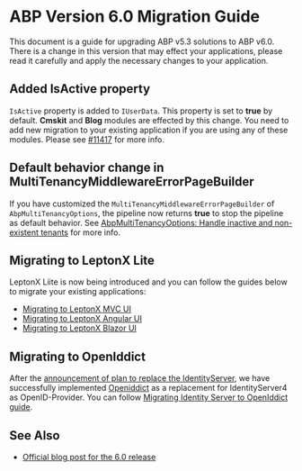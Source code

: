 # ABP Version 6.0 Migration Guide

This document is a guide for upgrading ABP v5.3 solutions to ABP v6.0. There is a change in this version that may effect your applications, please read it carefully and apply the necessary changes to your application.

## Added IsActive property

`IsActive` property is added to `IUserData`. This property is set to **true** by default. **Cmskit** and **Blog** modules are effected by this change. You need to add new migration to your existing application if you are using any of these modules. Please see [#11417](https://github.com/abpframework/abp/pull/11417) for more info.

## Default behavior change in MultiTenancyMiddlewareErrorPageBuilder

If you have customized the `MultiTenancyMiddlewareErrorPageBuilder` of `AbpMultiTenancyOptions`, the pipeline now returns **true**  to stop the pipeline as default behavior. See [AbpMultiTenancyOptions: Handle inactive and non-existent tenants](https://github.com/abpframework/abp/blob/dev/docs/en/Multi-Tenancy.md#abpmultitenancyoptions-handle-inactive-and-non-existent-tenants) for more info.

## Migrating to LeptonX Lite

LeptonX Liite is now being introduced and you can follow the guides below to migrate your existing applications:

- [Migrating to LeptonX MVC UI](../themes/LeptonXLite/AspNetCore.md)
- [Migrating to LeptonX Angular UI](../themes/LeptonXLite/angular.md)
- [Migrating to LeptonX Blazor UI](../themes/LeptonXLite/blazor.md)

## Migrating to OpenIddict

After the [announcement of plan to replace the IdentityServer](https://github.com/abpframework/abp/issues/11989), we have successfully implemented [Openiddict](https://github.com/openiddict/openiddict-core) as a replacement for IdentityServer4 as OpenID-Provider. You can follow [Migrating Identity Server to OpenIddict guide](./IdentityServer_To_OpenIddict.md).

## See Also

* [Official blog post for the 6.0 release](https://blog.abp.io/abp/ABP.IO-Platform-6.0-RC-Has-Been-Published)
